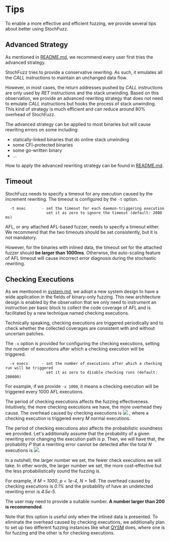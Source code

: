 # Tips

To enable a more effective and efficient fuzzing, we provide several tips about better using StochFuzz. 

## Advanced Strategy

As mentioned in [README.md](../README.md#advanced-usage), we recommend every user first tries the advanced strategy.

StochFuzz tries to provide a conservative rewriting. As such, it emulates all the _CALL_ instructions to maintain an unchanged data flow. 

However, in most cases, the return addresses pushed by _CALL_ instructions are only used by _RET_ instructions and the stack unwinding. Based on this observation, we provide an advanced rewriting strategy that does not need to emulate _CALL_ instructions but hooks the process of stack unwinding. This kind of strategy is much efficient and can reduce around 80% overhead of StochFuzz.

The advanced strategy can be applied to most binaries but will cause rewriting errors on some including:

+ statically-linked binaries that do online stack unwinding
+ some CFI-protected binaries
+ some go-written binary
+ ...

How to apply the advanced rewriting strategy can be found in [README.md](../README.md#advanced-usage).

## Timeout

StochFuzz needs to specify a timeout for any execution caused by the increment rewriting. The timeout is configured by the `-t` option.

```
  -t msec       - set the timeout for each daemon-triggering execution
                  set it as zero to ignore the timeout (default: 2000 ms)
```

AFL, or any attached AFL-based fuzzer, needs to specify a timeout either. We recommend that the two timeouts should be set consistently, but it is not mandatory. 

However, for the binaries with inlined data, the timeout set for the attached fuzzer should __be larger than 1000ms__. Otherwise, the auto-scaling feature of AFL timeout will cause incorrect error diagnosis during the stochastic rewriting. 

## Checking Executions

As we mentioned in [system.md](system.md), we adopt a new system design to have a wide application in the fields of binary-only fuzzing. This new architecture design is enabled by the observation that we only need to instrument an instruction per basic block to collect the code coverage of AFL and is facilitated by a new technique named checking executions. 

Technically speaking, checking executions are triggered periodically and to check whether the collected coverages are consistent with and without uncertain patches. 

The `-x` option is provided for configuring the checking executions, setting the number of executions after which a checking execution will be triggered.  

```
  -x execs      - set the number of executions after which a checking run will be triggered
                  set it as zero to disable checking runs (default: 200000)
```

For example, if we provide `-x 1000`, it means a checking execution will be triggered every 1000 AFL executions. 

The period of checking executions affects the fuzzing effectiveness. Intuitively, the more checking executions we have, the more overhead they cause. The overhead caused by checking executions is <img src="https://render.githubusercontent.com/render/math?math=\large \frac{1}{M}">
, where a checking execution is triggered every _M_ normal executions.

The period of checking executions also affects the probabilistic soundness we provided. Let's additionally assume that the probability of a given rewriting error changing the execution path is _p_. Then, we will have that, the probability _P_ that a rewriting error cannot be detected after the total _N_ executions is <img src="https://render.githubusercontent.com/render/math?math=\large (1 - p)^\frac{N}{M}">.

In a nutshell, the larger number we set, the fewer check executions we will take. In other words, the larger number we set, the more cost-effective but the less probabilistically sound the fuzzing is.

For example, if _M = 1000_, _p = 1e-4_, _N = 1e8_. The overhead caused by checking executions is _0.1%_ and the probability of have an undetected rewriting error is _4.5e-5_.

The user may need to provide a suitable number. __A number larger than 200 is recommended__. 

Note that this option is useful only when the inlined data is presented. To eliminate the overhead caused by checking executions, we additionally plan to set up two different fuzzing instances like what [QYSM](https://github.com/sslab-gatech/qsym) does, where one is for fuzzing and the other is for checking executions.
